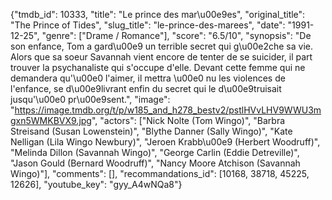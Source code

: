 {"tmdb_id": 10333, "title": "Le prince des mar\u00e9es", "original_title": "The Prince of Tides", "slug_title": "le-prince-des-marees", "date": "1991-12-25", "genre": ["Drame / Romance"], "score": "6.5/10", "synopsis": "De son enfance, Tom a gard\u00e9 un terrible secret qui g\u00e2che sa vie. Alors que sa soeur Savannah vient encore de tenter de se suicider, il part trouver la psychanaliste qui s'occupe d'elle. Devant cette femme qui ne demandera qu'\u00e0 l'aimer, il mettra \u00e0 nu les violences de l'enfance, se d\u00e9livrant enfin du secret qui le d\u00e9truisait jusqu'\u00e0 pr\u00e9sent.", "image": "https://image.tmdb.org/t/p/w185_and_h278_bestv2/pstlHVvLHV9WWU3mgxn5WMKBVX9.jpg", "actors": ["Nick Nolte (Tom Wingo)", "Barbra Streisand (Susan Lowenstein)", "Blythe Danner (Sally Wingo)", "Kate Nelligan (Lila Wingo Newbury)", "Jeroen Krabb\u00e9 (Herbert Woodruff)", "Melinda Dillon (Savannah Wingo)", "George Carlin (Eddie Detreville)", "Jason Gould (Bernard Woodruff)", "Nancy Moore Atchison (Savannah Wingo)"], "comments": [], "recommandations_id": [10168, 38718, 45225, 12626], "youtube_key": "gyy_A4wNQa8"}